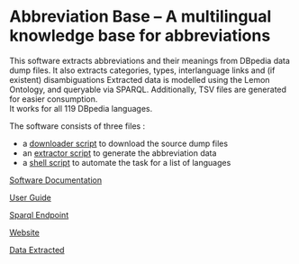 # Abbreviation Base – A multilingual knowledge base for abbreviations

This software extracts abbreviations and their meanings from DBpedia data dump files. It also extracts categories, types, interlanguage links and (if existent) disambiguations
Extracted data is modelled using the Lemon Ontology, and queryable via SPARQL. Additionally, TSV files are generated for easier consumption.  
It works for all 119 DBpedia languages.

The software consists of three files : 
* a [downloader script](https://github.com/der-bruemmer/abbreviation-base/blob/master/Final%20Files/download_extract.py) to download the source dump files
* an [extractor script](https://github.com/der-bruemmer/abbreviation-base/blob/master/Final%20Files/extractor_lemonMaker.py) to generate the abbreviation data
* a [shell script](https://github.com/der-bruemmer/abbreviation-base/blob/master/Final%20Files/abbrev_script.sh) to automate the task for a list of languages


[Software Documentation](https://github.com/der-bruemmer/abbreviation-base/blob/master/Final%20Files/software%20documentation/SoftwareDocumentation.pdf)

[User Guide](https://github.com/der-bruemmer/abbreviation-base/blob/master/Final%20Files/software%20documentation/User%20Guide.pdf)

[Sparql Endpoint](http://abbrevbase.aksw.org/sparql)

[Website](http://abbrevbase.aksw.org)

[Data Extracted](http://abbrevbase.aksw.org/data/)
